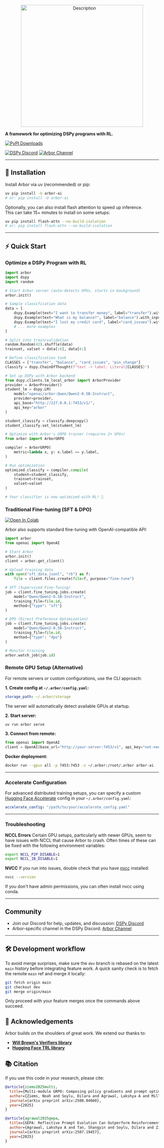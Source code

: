 <p align="center">
  <img src="https://github.com/user-attachments/assets/ed0dd782-65fa-48b5-a762-b343b183be09" alt="Description" width="400"/>
</p>

**A framework for optimizing DSPy programs with RL.**

[![PyPI Downloads](https://static.pepy.tech/badge/arbor-ai/month)](https://pepy.tech/projects/arbor-ai)

[![DSPy Discord](https://img.shields.io/badge/Discord-Join-5865F2?logo=discord&logoColor=white)](https://discord.gg/ZAEGgxjPUe) [![Arbor Channel](https://img.shields.io/badge/Arbor%20Channel-Open-5865F2?logo=discord&logoColor=white)](https://discordapp.com/channels/1161519468141355160/1396547082839654430)

---

## 🚀 Installation

Install Arbor via uv (recommended) or pip:

```bash
uv pip install -U arbor-ai
# or: pip install -U arbor-ai
```

Optionally, you can also install flash attention to speed up inference. <br/>
This can take 15+ minutes to install on some setups:

```bash
uv pip install flash-attn --no-build-isolation
# or: pip install flash-attn --no-build-isolation
```

---

## ⚡ Quick Start

### Optimize a DSPy Program with RL

```python
import arbor
import dspy
import random

# Start Arbor server (auto-detects GPUs, starts in background)
arbor.init()

# Sample classification data
data = [
    dspy.Example(text="I want to transfer money", label="transfer").with_inputs("text"),
    dspy.Example(text="What is my balance?", label="balance").with_inputs("text"),
    dspy.Example(text="I lost my credit card", label="card_issues").with_inputs("text"),
    # ... more examples
]

# Split into train/validation
random.Random(42).shuffle(data)
trainset, valset = data[:6], data[6:]

# Define classification task
CLASSES = ["transfer", "balance", "card_issues", "pin_change"]
classify = dspy.ChainOfThought(f"text -> label: Literal{CLASSES}")

# Set up DSPy with Arbor backend
from dspy.clients.lm_local_arbor import ArborProvider
provider = ArborProvider()
student_lm = dspy.LM(
    model="openai/arbor:Qwen/Qwen2-0.5B-Instruct",
    provider=provider,
    api_base="http://127.0.0.1:7453/v1/",
    api_key="arbor"
)

student_classify = classify.deepcopy()
student_classify.set_lm(student_lm)

# Optimize with Arbor's GRPO trainer (requires 2+ GPUs)
from arbor import ArborGRPO

compiler = ArborGRPO(
    metric=lambda x, y: x.label == y.label,
)

# Run optimization
optimized_classify = compiler.compile(
    student=student_classify,
    trainset=trainset,
    valset=valset
)

# Your classifier is now optimized with RL! 🎉
```


### Traditional Fine-tuning (SFT & DPO)

[![Open In Colab](https://colab.research.google.com/assets/colab-badge.svg)](https://colab.research.google.com/github/Ziems/arbor/blob/main/examples/colab_quickstart.ipynb)

Arbor also supports standard fine-tuning with OpenAI-compatible API:

```python
import arbor
from openai import OpenAI

# Start Arbor
arbor.init()
client = arbor.get_client()

# Upload training data
with open("sft_data.jsonl", "rb") as f:
    file = client.files.create(file=f, purpose="fine-tune")

# SFT (Supervised Fine-Tuning)
job = client.fine_tuning.jobs.create(
    model="Qwen/Qwen2-0.5B-Instruct",
    training_file=file.id,
    method={"type": "sft"}
)

# DPO (Direct Preference Optimization)
job = client.fine_tuning.jobs.create(
    model="Qwen/Qwen2-0.5B-Instruct",
    training_file=file.id,
    method={"type": "dpo"}
)

# Monitor training
arbor.watch_job(job.id)
```

### Remote GPU Setup (Alternative)

For remote servers or custom configurations, use the CLI approach:

**1. Create config at `~/.arbor/config.yaml`:**
```yaml
storage_path: ~/.arbor/storage
```

The server will automatically detect available GPUs at startup.

**2. Start server:**
```bash
uv run arbor serve
```

**3. Connect from remote:**
```python
from openai import OpenAI
client = OpenAI(base_url="http://your-server:7453/v1", api_key="not-needed")
```

**Docker deployment:**
```bash
docker run --gpus all -p 7453:7453 -v ~/.arbor:/root/.arbor arbor-ai
```

---

### Accelerate Configuration

For advanced distributed training setups, you can specify a custom [Hugging Face Accelerate](https://huggingface.co/docs/accelerate/) config in your `~/.arbor/config.yaml`:

```yaml
accelerate_config: "/path/to/your/accelerate_config.yaml"
```

---

### Troubleshooting

**NCCL Errors**
Certain GPU setups, particularly with newer GPUs, seem to have issues with NCCL that cause Arbor to crash. Often times of these can be fixed with the following environment variables:

```bash
export NCCL_P2P_DISABLE=1
export NCCL_IB_DISABLE=1
```

**NVCC**
If you run into issues, double check that you have [nvcc](https://docs.nvidia.com/cuda/cuda-compiler-driver-nvcc/) installed:

```bash
nvcc --version
```

If you don't have admin permissions, you can often install nvcc using conda.

---

## Community

- Join our Discord for help, updates, and discussion: [DSPy Discord](https://discord.gg/ZAEGgxjPUe)
- Arbor-specific channel in the DSPy Discord: [Arbor Channel](https://discordapp.com/channels/1161519468141355160/1396547082839654430)

---

## 🛠️ Development workflow

To avoid merge surprises, make sure the `dev` branch is rebased on the
latest `main` history before integrating feature work. A quick sanity
check is to fetch the remote `main` ref and merge it locally:

```bash
git fetch origin main
git checkout dev
git merge origin/main
```

Only proceed with your feature merges once the commands above succeed.

## 🙏 Acknowledgements

Arbor builds on the shoulders of great work. We extend our thanks to:

- **[Will Brown's Verifiers library](https://github.com/willccbb/verifiers)**
- **[Hugging Face TRL library](https://github.com/huggingface/trl)**

## 📚 Citation

If you use this code in your research, please cite:

```bibtex
@article{ziems2025multi,
  title={Multi-module GRPO: Composing policy gradients and prompt optimization for language model programs},
  author={Ziems, Noah and Soylu, Dilara and Agrawal, Lakshya A and Miller, Isaac and Lai, Liheng and Qian, Chen and Song, Kaiqiang and Jiang, Meng and Klein, Dan and Zaharia, Matei and others},
  journal={arXiv preprint arXiv:2508.04660},
  year={2025}
}
```

```bibtex
@article{agrawal2025gepa,
  title={GEPA: Reflective Prompt Evolution Can Outperform Reinforcement Learning},
  author={Agrawal, Lakshya A and Tan, Shangyin and Soylu, Dilara and Ziems, Noah and Khare, Rishi and Opsahl-Ong, Krista and Singhvi, Arnav and Shandilya, Herumb and Ryan, Michael J and Jiang, Meng and others},
  journal={arXiv preprint arXiv:2507.19457},
  year={2025}
}
```
